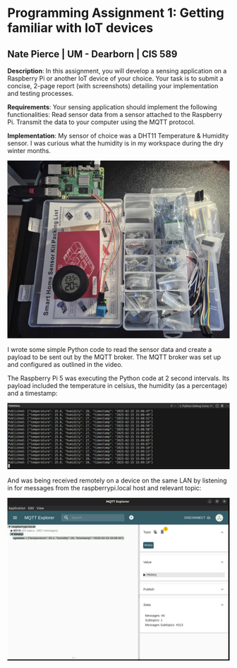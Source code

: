 # Programming Assignment 1: Getting familiar with IoT devices
## Nate Pierce | UM - Dearborn | CIS 589

**Description**: In this assignment, you will develop a sensing application on a Raspberry Pi or another IoT device of your choice. Your task is to submit a concise, 2-page report (with screenshots) detailing your implementation and testing processes.

**Requirements**: Your sensing application should implement the following functionalities:
Read sensor data from a sensor attached to the Raspberry Pi.
Transmit the data to your computer using the MQTT protocol.

**Implementation**: My sensor of choice was a DHT11 Temperature & Humidity sensor. I was curious what the humidity is in my workspace during the dry winter months. 

![Setup](img/setup.jpg)

I wrote some simple Python code to read the sensor data and create a payload to be sent out by the MQTT broker. The MQTT broker was set up and configured as outlined in the video.

The Raspberry Pi 5 was executing the Python code at 2 second intervals. Its payload included the temperature in celsius, the humidity (as a percentage) and a timestamp:

![Pi Console](img/pi_console.png)

And was being received remotely on a device on the same LAN by listening in for messages from the raspberrypi.local host and relevant topic:

![Desktop Explorer](img/desktop_explorer.png)

